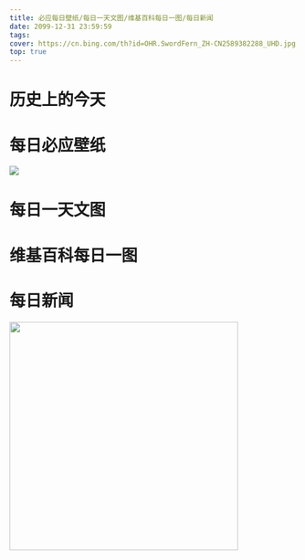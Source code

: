 ```yaml
---
title: 必应每日壁纸/每日一天文图/维基百科每日一图/每日新闻
date: 2099-12-31 23:59:59
tags:
cover: https://cn.bing.com/th?id=OHR.SwordFern_ZH-CN2589382288_UHD.jpg
top: true
---
```


# 历史上的今天

<div data-today-in-history></div>


# 每日必应壁纸
<img src="https://bing.biturl.top/?resolution=1920&format=image&index=0&mkt=zh-CN" />

<span data-bing-description data-url="https://bing.ee123.net/detail/"></span>

# 每日一天文图
<div data-apod></div>

# 维基百科每日一图
<div id="wiki-daily-placeholder"></div>

# 每日新闻
<div data-news60></div>

<img src="https://60s.viki.moe/v2/60s?encoding=image-proxy" width=400 />
